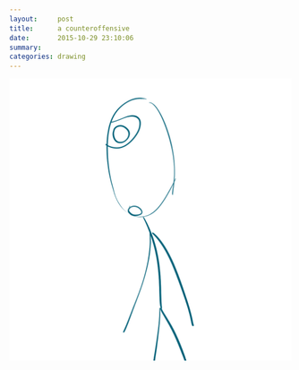 ```yaml
---
layout:     post
title:      a counteroffensive
date:       2015-10-29 23:10:06
summary:    
categories: drawing
---
```

![a counteroffensive](/images/blog/a-counteroffensive.png "... of the old self to me.")
